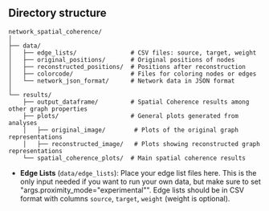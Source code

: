 ## Directory structure

```plaintext
network_spatial_coherence/
│
├── data/
│   ├── edge_lists/               # CSV files: source, target, weight
│   ├── original_positions/       # Original positions of nodes
│   ├── reconstructed_positions/  # Positions after reconstruction
│   ├── colorcode/                # Files for coloring nodes or edges
│   └── network_json_format/      # Network data in JSON format
│
└── results/
    ├── output_dataframe/         # Spatial Coherence results among other graph properties
    ├── plots/                    # General plots generated from analyses
    │   ├── original_image/        # Plots of the original graph representations
    │   ├── reconstructed_image/   # Plots showing reconstructed graph representations
    └── spatial_coherence_plots/  # Main spatial coherence results
```
    
- **Edge Lists** (`data/edge_lists`): Place your edge list files here. This is the only input needed if you want to run your own data, but make sure to set "args.proximity_mode="experimental"". Edge lists should be in CSV format with columns `source`, `target`, `weight` (weight is optional).



